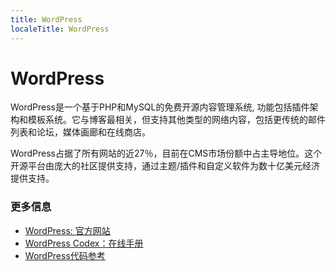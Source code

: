 ```yaml
---
title: WordPress
localeTitle: WordPress
---
```

# WordPress

WordPress是一个基于PHP和MySQL的免费开源内容管理系统, 功能包括插件架构和模板系统。它与博客最相关，但支持其他类型的网络内容，包括更传统的邮件列表和论坛，媒体画廊和在线商店。

WordPress占据了所有网站的近27％，目前在CMS市场份额中占主导地位。这个开源平台由庞大的社区提供支持，通过主题/插件和自定义软件为数十亿美元经济提供支持。

### 更多信息
*   [WordPress: 官方网站](https://wordpress.org/)
*   [WordPress Codex：在线手册](https://codex.wordpress.org/)
*   [WordPress代码参考](https://developer.wordpress.org/reference/)
